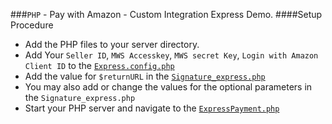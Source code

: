 ###`PHP` - Pay with Amazon - Custom Integration Express Demo. 
####Setup Procedure
* Add the PHP files to your server directory.
* Add Your `Seller ID`, `MWS Accesskey`, `MWS secret Key`, `Login with Amazon Client ID` to the [`Express.config.php`](https://github.com/amzn/pay-with-amazon-express-demo/tree/master/php/Express.config.php)
* Add the value for `$returnURL` in the [`Signature_express.php`](https://github.com/amzn/pay-with-amazon-express-demo/tree/master/php/Signature_express.php)
* You may also add or change the values for the optional parameters in the `Signature_express.php`
* Start your PHP server and navigate to the [`ExpressPayment.php`](https://github.com/amzn/pay-with-amazon-express-demo/tree/master/php/ExpressPayment.php)